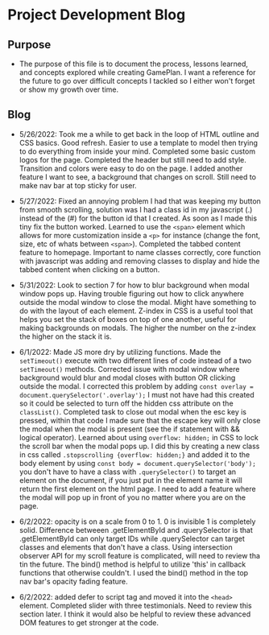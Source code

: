# Project Development Blog

## Purpose

- The purpose of this file is to document the process, lessons learned, and concepts explored while creating GamePlan. I want a reference for the future to go over difficult concepts I tackled so I either won't forget or show my growth over time.

## Blog

- 5/26/2022: Took me a while to get back in the loop of HTML outline and CSS basics. Good refresh. Easier to use a template to model then trying to do everything from inside your mind. Completed some basic custom logos for the page. Completed the header but still need to add style. Transition and colors were easy to do on the page. I added another feature I want to see, a background that changes on scroll. Still need to make nav bar at top sticky for user.

- 5/27/2022: Fixed an annoying problem I had that was keeping my button from smooth scrolling, solution was I had a class id in my javascript (.) instead of the (#) for the button id that I created. As soon as I made this tiny fix the button worked. Learned to use the `<span>` element which allows for more customization inside a `<p>` for instance (change the font, size, etc of whats between `<span>`). Completed the tabbed content feature to homepage. Important to name classes correctly, core function with javascript was adding and removing classes to display and hide the tabbed content when clicking on a button.

- 5/31/2022: Look to section 7 for how to blur background when modal window pops up. Having trouble figuring out how to click anywhere outside the modal window to close the modal. Might have something to do with the layout of each element. Z-index in CSS is a useful tool that helps you set the stack of boxes on top of one another, useful for making backgrounds on modals. The higher the number on the z-index the higher on the stack it is.

- 6/1/2022: Made JS more dry by utilizing functions. Made the `setTimeout()` execute with two different lines of code instead of a two `setTimeout()` methods. Corrected issue with modal window where background would blur and modal closes with button OR clicking outside the modal. I corrected this problem by adding `const overlay = document.querySelector('.overlay');` I must not have had this created so it could be selected to turn off the hidden css attribute on the `classList()`. Completed task to close out modal when the esc key is pressed, within that code I made sure that the escape key will only close the modal when the modal is present (see the if statement with && logical operator). Learned about using `overflow: hidden;` in CSS to lock the scroll bar when the modal pops up. I did this by creating a new class in css called `.stopscrolling {overflow: hidden;}` and added it to the body element by using `const body = document.querySelector('body');` you don't have to have a class with `.querySelector()` to target an element on the document, if you just put in the element name it will return the first element on the html page. I need to add a feature where the modal will pop up in front of you no matter where you are on the page.

- 6/2/2022: opacity is on a scale from 0 to 1. 0 is invisible 1 is completely solid. Difference betweeen .getElementById and .querySelector is that .getElementById can only target IDs while .querySelector can target classes and elements that don't have a class. Using intersection observer API for my scroll feature is complicated, will need to review tha tin the future. The bind() method is helpful to utilize 'this' in callback functions that otherwise couldn't. I used the bind() method in the top nav bar's opacity fading feature.

- 6/2/2022: added defer to script tag and moved it into the `<head>` element. Completed slider with three testimonials.  Need to review this section later.  I think it would also be helpful to review these advanced DOM features to get stronger at the code. 
